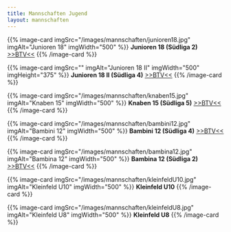 ```yaml
---
title: Mannschaften Jugend
layout: mannschaften
---
```


{{% image-card imgSrc="/images/mannschaften/junioren18.jpg" imgAlt="Junioren 18" imgWidth="500" %}}
**Junioren 18 (Südliga 2)** <a href="https://www.btv.de/de/spielbetrieb/tabelle-spielplan.html?groupid=1962973" target="_blank">>>BTV<<</a>
{{% /image-card %}}

{{% image-card imgSrc="" imgAlt="Junioren 18 II" imgWidth="500" imgHeight="375" %}}
**Junioren 18 II (Südliga 4)** <a href="https://www.btv.de/de/spielbetrieb/tabelle-spielplan.html?groupid=1963001" target="_blank">>>BTV<<</a>
{{% /image-card %}}

{{% image-card imgSrc="/images/mannschaften/knaben15.jpg" imgAlt="Knaben 15" imgWidth="500" %}}
**Knaben 15 (Südliga 5)** <a href="https://www.btv.de/de/spielbetrieb/tabelle-spielplan.html?groupid=1963087" target="_blank">>>BTV<<</a>
{{% /image-card %}}

{{% image-card imgSrc="/images/mannschaften/bambini12.jpg" imgAlt="Bambini 12" imgWidth="500" %}}
**Bambini 12 (Südliga 4)** <a href="https://www.btv.de/de/spielbetrieb/tabelle-spielplan.html?groupid=1963240" target="_blank">>>BTV<<</a>
{{% /image-card %}}

{{% image-card imgSrc="/images/mannschaften/bambina12.jpg" imgAlt="Bambina 12" imgWidth="500" %}}
**Bambina 12 (Südliga 2)** <a href="https://www.btv.de/de/spielbetrieb/tabelle-spielplan.html?groupid=1963302" target="_blank">>>BTV<<</a>
{{% /image-card %}}

{{% image-card imgSrc="/images/mannschaften/kleinfeldU10.jpg" imgAlt="Kleinfeld U10" imgWidth="500" %}}
**Kleinfeld U10**
{{% /image-card %}}

{{% image-card imgSrc="/images/mannschaften/kleinfeldU8.jpg" imgAlt="Kleinfeld U8" imgWidth="500" %}}
**Kleinfeld U8**
{{% /image-card %}}
